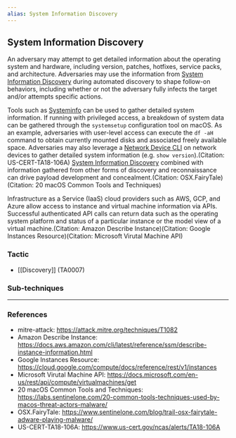 ```yaml
---
alias: System Information Discovery
---
```


## System Information Discovery

An adversary may attempt to get detailed information about the operating system and hardware, including version, patches, hotfixes, service packs, and architecture. Adversaries may use the information from [System Information Discovery](https://attack.mitre.org/techniques/T1082) during automated discovery to shape follow-on behaviors, including whether or not the adversary fully infects the target and/or attempts specific actions.

Tools such as [Systeminfo](https://attack.mitre.org/software/S0096) can be used to gather detailed system information. If running with privileged access, a breakdown of system data can be gathered through the <code>systemsetup</code> configuration tool on macOS. As an example, adversaries with user-level access can execute the <code>df -aH</code> command to obtain currently mounted disks and associated freely available space. Adversaries may also leverage a [Network Device CLI](https://attack.mitre.org/techniques/T1059/008) on network devices to gather detailed system information (e.g. <code>show version</code>).(Citation: US-CERT-TA18-106A) [System Information Discovery](https://attack.mitre.org/techniques/T1082) combined with information gathered from other forms of discovery and reconnaissance can drive payload development and concealment.(Citation: OSX.FairyTale)(Citation: 20 macOS Common Tools and Techniques)

Infrastructure as a Service (IaaS) cloud providers such as AWS, GCP, and Azure allow access to instance and virtual machine information via APIs. Successful authenticated API calls can return data such as the operating system platform and status of a particular instance or the model view of a virtual machine.(Citation: Amazon Describe Instance)(Citation: Google Instances Resource)(Citation: Microsoft Virutal Machine API)


### Tactic

- [[Discovery]] (TA0007)

### Sub-techniques


---
### References

- mitre-attack: https://attack.mitre.org/techniques/T1082
- Amazon Describe Instance: https://docs.aws.amazon.com/cli/latest/reference/ssm/describe-instance-information.html
- Google Instances Resource: https://cloud.google.com/compute/docs/reference/rest/v1/instances
- Microsoft Virutal Machine API: https://docs.microsoft.com/en-us/rest/api/compute/virtualmachines/get
- 20 macOS Common Tools and Techniques: https://labs.sentinelone.com/20-common-tools-techniques-used-by-macos-threat-actors-malware/
- OSX.FairyTale: https://www.sentinelone.com/blog/trail-osx-fairytale-adware-playing-malware/
- US-CERT-TA18-106A: https://www.us-cert.gov/ncas/alerts/TA18-106A
